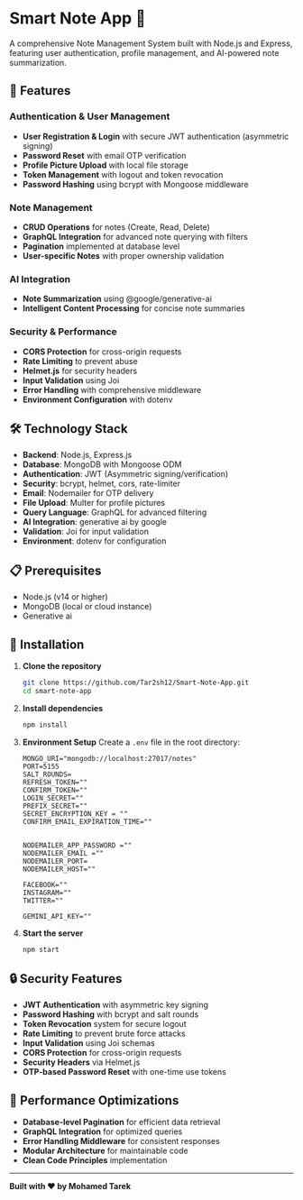 # Smart Note App 📝

A comprehensive Note Management System built with Node.js and Express, featuring user authentication, profile management, and AI-powered note summarization.

## 🚀 Features

### Authentication & User Management
- **User Registration & Login** with secure JWT authentication (asymmetric signing)
- **Password Reset** with email OTP verification
- **Profile Picture Upload** with local file storage
- **Token Management** with logout and token revocation
- **Password Hashing** using bcrypt with Mongoose middleware

### Note Management
- **CRUD Operations** for notes (Create, Read, Delete)
- **GraphQL Integration** for advanced note querying with filters
- **Pagination** implemented at database level
- **User-specific Notes** with proper ownership validation

### AI Integration
- **Note Summarization** using @google/generative-ai
- **Intelligent Content Processing** for concise note summaries

### Security & Performance
- **CORS Protection** for cross-origin requests
- **Rate Limiting** to prevent abuse
- **Helmet.js** for security headers
- **Input Validation** using Joi
- **Error Handling** with comprehensive middleware
- **Environment Configuration** with dotenv

## 🛠 Technology Stack

- **Backend**: Node.js, Express.js
- **Database**: MongoDB with Mongoose ODM
- **Authentication**: JWT (Asymmetric signing/verification)
- **Security**: bcrypt, helmet, cors, rate-limiter
- **Email**: Nodemailer for OTP delivery
- **File Upload**: Multer for profile pictures
- **Query Language**: GraphQL for advanced filtering
- **AI Integration**: generative ai by google
- **Validation**: Joi for input validation
- **Environment**: dotenv for configuration

## 📋 Prerequisites

- Node.js (v14 or higher)
- MongoDB (local or cloud instance)
- Generative ai

## 🔧 Installation

1. **Clone the repository**
   ```bash
   git clone https://github.com/Tar2sh12/Smart-Note-App.git
   cd smart-note-app
   ```

2. **Install dependencies**
   ```bash
   npm install
   ```

3. **Environment Setup**
   Create a `.env` file in the root directory:
   ```env
   MONGO_URI="mongodb://localhost:27017/notes"
   PORT=5155
   SALT_ROUNDS=
   REFRESH_TOKEN=""
   CONFIRM_TOKEN=""
   LOGIN_SECRET=""
   PREFIX_SECRET=""
   SECRET_ENCRYPTION_KEY = ""
   CONFIRM_EMAIL_EXPIRATION_TIME=""
   
   
   NODEMAILER_APP_PASSWORD =""
   NODEMAILER_EMAIL =""
   NODEMAILER_PORT=
   NODEMAILER_HOST=""
   
   FACEBOOK=""
   INSTAGRAM=""
   TWITTER=""
   
   GEMINI_API_KEY=""
   ```

4. **Start the server**
   ```bash
   npm start
   ```

## 🔒 Security Features

- **JWT Authentication** with asymmetric key signing
- **Password Hashing** with bcrypt and salt rounds
- **Token Revocation** system for secure logout
- **Rate Limiting** to prevent brute force attacks
- **Input Validation** using Joi schemas
- **CORS Protection** for cross-origin requests
- **Security Headers** via Helmet.js
- **OTP-based Password Reset** with one-time use tokens

## 🚀 Performance Optimizations

- **Database-level Pagination** for efficient data retrieval
- **GraphQL Integration** for optimized queries
- **Error Handling Middleware** for consistent responses
- **Modular Architecture** for maintainable code
- **Clean Code Principles** implementation
---
**Built with ❤️ by Mohamed Tarek**
